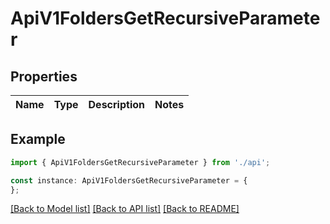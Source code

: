 # ApiV1FoldersGetRecursiveParameter


## Properties

Name | Type | Description | Notes
------------ | ------------- | ------------- | -------------

## Example

```typescript
import { ApiV1FoldersGetRecursiveParameter } from './api';

const instance: ApiV1FoldersGetRecursiveParameter = {
};
```

[[Back to Model list]](../README.md#documentation-for-models) [[Back to API list]](../README.md#documentation-for-api-endpoints) [[Back to README]](../README.md)
